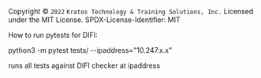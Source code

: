 Copyright © `2022` `Kratos Technology & Training Solutions, Inc.`
Licensed under the MIT License.
SPDX-License-Identifier: MIT

How to run pytests for DIFI:

python3 -m pytest tests/ --ipaddress="10.247.x.x"

runs all tests against DIFI checker at ipaddress
